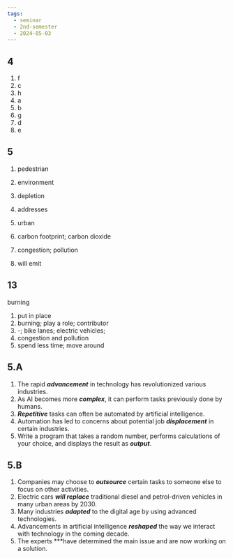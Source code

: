 ```yaml
---
tags:
  - seminar
  - 2nd-semester
  - 2024-05-03
---
```


## 4

1) f
2) c
3) h
4) a
5) b
6) g
7) d
8) e

## 5

1. pedestrian
2. environment
3. depletion
4. addresses
5. urban
6. carbon footprint; carbon dioxide
7. congestion; pollution


8. will emit

## 13

burning
1) put in place
2) burning; play a role; contributor
3) -; bike lanes; electric vehicles;
4) congestion and pollution
5) spend less time; move around

## 5.A

1. The rapid ***advancement*** in technology has revolutionized various industries.
2. As AI becomes more ***complex***, it can perform tasks previously done by humans.
3. ***Repetitive*** tasks can often be automated by artificial intelligence.
4. Automation has led to concerns about potential job ***displacement*** in certain industries.
5. Write a program that takes a random number, performs calculations of your choice, and displays the result as ***output***.

## 5.B

1. Companies may choose to ***outsource*** certain tasks to someone else to focus on other activities.
2. Electric cars ***will replace*** traditional diesel and petrol-driven vehicles in many urban areas by 2030.
3. Many industries ***adapted*** to the digital age by using advanced technologies.
4. Advancements in artificial intelligence ***reshaped*** the way we interact with technology in the coming decade.
5. The experts ***have determined the main issue and are now working on a solution.